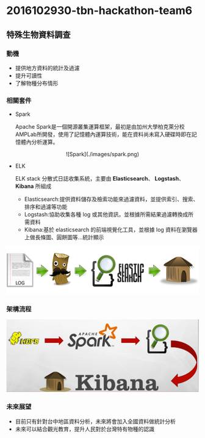 # 2016102930-tbn-hackathon-team6
## 特殊生物資料調查

### 動機
- 提供地方資料的統計及過濾
- 提升可讀性
- 了解物種分布情形


### 相關套件
- Spark

	Apache Spark是一個開源叢集運算框架，最初是由加州大學柏克萊分校AMPLab所開發，使用了記憶體內運算技術，能在資料尚未寫入硬碟時即在記憶體內分析運算。

<div style="text-align: center">
![Spark](./images/spark.png)
</div>

- ELK

	ELK stack 分散式日誌收集系統，主要由 **Elasticsearch**、 **Logstash**、 **Kibana** 所組成
	
	- Elasticsearch:提供資料儲存及檢索功能來過濾資料，並提供索引、搜索、排序和過濾等功能
	- Logstash:協助收集各種 log 或其他資訊，並根據所需結果過濾轉換成所需資料
	- Kibana:基於 elasticsearch 的前端視覺化工具，並根據 log 資料在瀏覽器上做長條圖、圓餅圖等...統計顯示
	
![ELK](./images/elk.png)


### 架構流程

![Flow](./images/flow.png)

### 未來展望
- 目前只有針對台中地區資料分析，未來將會加入全國資料做統計分析
- 未來可以結合觀光教育，提升人民對於台灣特有物種的認識
